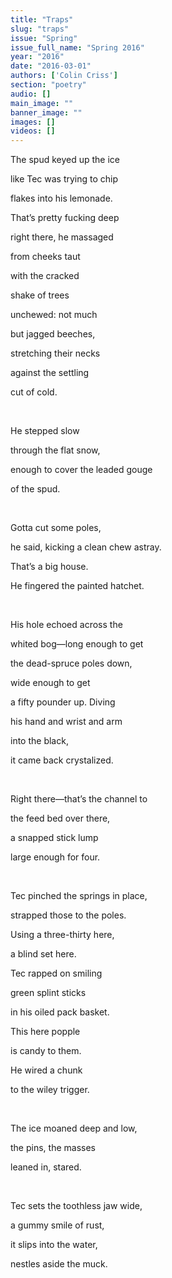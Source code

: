 ```yaml
---
title: "Traps"
slug: "traps"
issue: "Spring"
issue_full_name: "Spring 2016"
year: "2016"
date: "2016-03-01"
authors: ['Colin Criss']
section: "poetry"
audio: []
main_image: ""
banner_image: ""
images: []
videos: []
---
```

The spud keyed up the ice

 like Tec was trying to chip

 flakes into his lemonade.

 That’s pretty fucking deep

 right there, he massaged

 from cheeks taut

 with the cracked

 shake of trees

 unchewed: not much

 but jagged beeches,

 stretching their necks

 against the settling

 cut of cold.

  

 He stepped slow

 through the flat snow,

 enough to cover the leaded gouge

 of the spud.

  

 Gotta cut some poles,

 he said, kicking a clean chew astray.

 That’s a big house.

 He fingered the painted hatchet.

  

 His hole echoed across the

 whited bog—long enough to get

 the dead-spruce poles down,

 wide enough to get

 a fifty pounder up. Diving

 his hand and wrist and arm

 into the black,

 it came back crystalized.

  

 Right there—that’s the channel to

 the feed bed over there,

 a snapped stick lump

 large enough for four.

  

 Tec pinched the springs in place,

 strapped those to the poles.

 Using a three-thirty here,

 a blind set here.

 Tec rapped on smiling

 green splint sticks

 in his oiled pack basket.

 This here popple

 is candy to them.

 He wired a chunk

 to the wiley trigger.

  

 The ice moaned deep and low,

 the pins, the masses

 leaned in, stared.

  

 Tec sets the toothless jaw wide,

 a gummy smile of rust,

 it slips into the water,

 nestles aside the muck.

